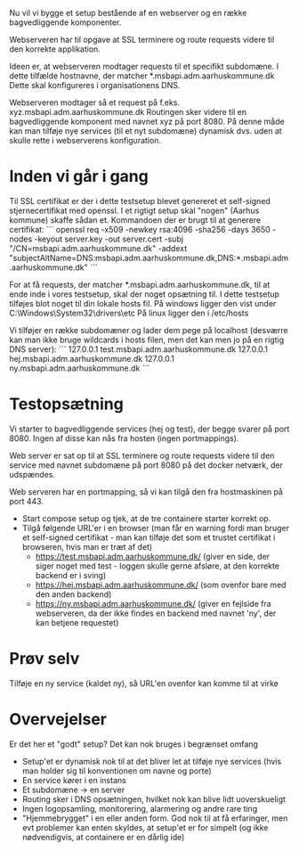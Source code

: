 Nu vil vi bygge et setup bestående af en webserver og en række bagvedliggende komponenter.

Webserveren har til opgave at SSL terminere og route requests videre til den korrekte applikation.

Ideen er, at webserveren modtager requests til et specifikt subdomæne. I dette tilfælde hostnavne, der matcher *.msbapi.adm.aarhuskommune.dk
Dette skal konfigureres i organisationens DNS.

Webserveren modtager så et request på f.eks. xyz.msbapi.adm.aarhuskommune.dk
Routingen sker videre til en bagvedliggende komponent med navnet xyz på port 8080.
På denne måde kan man tilføje nye services (til et nyt subdomæne) dynamisk dvs. uden at skulle rette i webserverens konfiguration.


# Inden vi går i gang
Til SSL certifikat er der i dette testsetup blevet genereret et self-signed stjernecertifikat med openssl. I et rigtigt setup skal "nogen" (Aarhus kommune) skaffe sådan et.
Kommandoen der er brugt til at generere certifikat:
´´´
openssl req -x509 -newkey rsa:4096 -sha256 -days 3650 -nodes -keyout server.key -out server.cert -subj "/CN=msbapi.adm.aarhuskommune.dk" -addext "subjectAltName=DNS:msbapi.adm.aarhuskommune.dk,DNS:*.msbapi.adm.aarhuskommune.dk"
´´´

For at få requests, der matcher *.msbapi.adm.aarhuskommune.dk, til at ende inde i vores testsetup, skal der noget opsætning til. I dette testsetup tilføjes blot noget til din lokale hosts fil.
På windows ligger den vist under C:\Windows\System32\drivers\etc
På linux ligger den i /etc/hosts

Vi tilføjer en række subdomæner og lader dem pege på localhost (desværre kan man ikke bruge wildcards i hosts filen, men det kan men jo på en rigtig DNS server):
´´´
127.0.0.1  test.msbapi.adm.aarhuskommune.dk
127.0.0.1  hej.msbapi.adm.aarhuskommune.dk
127.0.0.1  ny.msbapi.adm.aarhuskommune.dk
´´´

# Testopsætning
Vi starter to bagvedliggende services (hej og test), der begge svarer på port 8080. Ingen af disse kan nås fra hosten (ingen portmappings).

Web server er sat op til at SSL terminere og route requests videre til den service med navnet subdomæne på port 8080 på det docker netværk, der udspændes.

Web serveren har en portmapping, så vi kan tilgå den fra hostmaskinen på port 443.

* Start compose setup og tjek, at de tre containere starter korrekt op.
* Tilgå følgende URL'er i en browser (man får en warning fordi man bruger et self-signed certifikat - man kan tilføje det som et trustet certifikat i browseren, hvis man er træt af det)
  * https://test.msbapi.adm.aarhuskommune.dk/ (giver en side, der siger noget med test - loggen skulle gerne afsløre, at den korrekte backend er i sving)
  * https://hej.msbapi.adm.aarhuskommune.dk/ (som ovenfor bare med den anden backend)
  * https://ny.msbapi.adm.aarhuskommune.dk/ (giver en fejlside fra webserveren, da der ikke findes en backend med navnet 'ny', der kan betjene requestet)


# Prøv selv
Tilføje en ny service (kaldet ny), så URL'en ovenfor kan komme til at virke

# Overvejelser
Er det her et "godt" setup? Det kan nok bruges i begrænset omfang
* Setup'et er dynamisk nok til at det bliver let at tilføje nye services (hvis man holder sig til konventionen om navne og porte)
* En service kører i en instans
* Et subdomæne -> en server
* Routing sker i DNS opsætningen, hvilket nok kan blive lidt uoverskueligt
* Ingen logopsamling, monitorering, alarmering og andre rare ting
* "Hjemmebrygget" i en eller anden form. God nok til at få erfaringer, men evt problemer kan enten skyldes, at setup'et er for simpelt (og ikke nødvendigvis, at containere er en dårlig ide)
